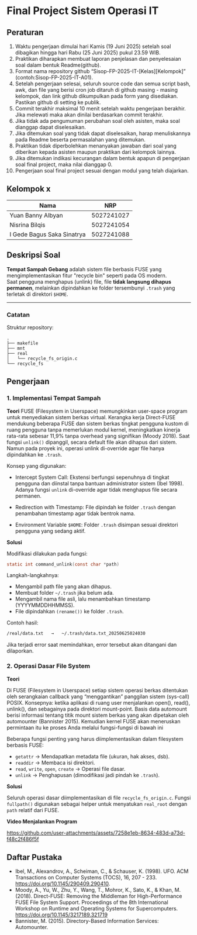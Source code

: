# Final Project Sistem Operasi IT

## Peraturan
1. Waktu pengerjaan dimulai hari Kamis (19 Juni 2025) setelah soal dibagikan hingga hari Rabu (25 Juni 2025) pukul 23.59 WIB.
2. Praktikan diharapkan membuat laporan penjelasan dan penyelesaian soal dalam bentuk Readme(github).
3. Format nama repository github “Sisop-FP-2025-IT-[Kelas][Kelompok]” (contoh:Sisop-FP-2025-IT-A01).
4. Setelah pengerjaan selesai, seluruh source code dan semua script bash, awk, dan file yang berisi cron job ditaruh di github masing - masing kelompok, dan link github dikumpulkan pada form yang disediakan. Pastikan github di setting ke publik.
5. Commit terakhir maksimal 10 menit setelah waktu pengerjaan berakhir. Jika melewati maka akan dinilai berdasarkan commit terakhir.
6. Jika tidak ada pengumuman perubahan soal oleh asisten, maka soal dianggap dapat diselesaikan.
7. Jika ditemukan soal yang tidak dapat diselesaikan, harap menuliskannya pada Readme beserta permasalahan yang ditemukan.
8. Praktikan tidak diperbolehkan menanyakan jawaban dari soal yang diberikan kepada asisten maupun praktikan dari kelompok lainnya.
9. Jika ditemukan indikasi kecurangan dalam bentuk apapun di pengerjaan soal final project, maka nilai dianggap 0.
10. Pengerjaan soal final project sesuai dengan modul yang telah diajarkan.

## Kelompok x

Nama | NRP
--- | ---
Yuan Banny Albyan| 5027241027
Nisrina Bilqis | 5027241054
I Gede Bagus Saka Sinatrya| 5027241088

## Deskripsi Soal

**Tempat Sampah Gebang** adalah sistem file berbasis FUSE yang mengimplementasikan fitur "recycle bin" seperti pada OS modern.  
Saat pengguna menghapus (unlink) file, file **tidak langsung dihapus permanen**, melainkan dipindahkan ke folder tersembunyi `.trash` yang terletak di direktori `$HOME`.

---

### Catatan

Struktur repository:
```
.
├── makefile
├── mnt
├── real                        
│   └── recycle_fs_origin.c     
└── recycle_fs 
```

## Pengerjaan
### 1. Implementasi Tempat Sampah

**Teori**
FUSE (Filesystem in Userspace) memungkinkan user-space program untuk menyediakan sistem berkas virtual. Kerangka kerja Direct-FUSE mendukung beberapa FUSE dan sistem berkas tingkat pengguna kustom di ruang pengguna tanpa memerlukan modul kernel, meningkatkan kinerja rata-rata sebesar 11,9% tanpa overhead yang signifikan (Moody 2018). Saat fungsi `unlink()` dipanggil, secara default file akan dihapus dari sistem. Namun pada proyek ini, operasi unlink di-override agar file hanya dipindahkan ke `.trash`.

Konsep yang digunakan:

- Intercept System Call: Ekstensi berfungsi sepenuhnya di tingkat pengguna dan diinstal tanpa bantuan administrator sistem (Ibel 1998). Adanya fungsi `unlink` di-override agar tidak menghapus file secara permanen. 

- Redirection with Timestamp: File dipindah ke folder `.trash` dengan penambahan timestamp agar tidak bentrok nama.

- Environment Variable `$HOME`: Folder `.trash` disimpan sesuai direktori pengguna yang sedang aktif.


**Solusi**

Modifikasi dilakukan pada fungsi:

```c
static int command_unlink(const char *path)
```
Langkah-langkahnya:

- Mengambil path file yang akan dihapus.
- Membuat folder `~/.trash` jika belum ada.
- Mengambil nama file asli, lalu menambahkan timestamp (YYYYMMDDHHMMSS).
- File dipindahkan `(rename())` ke folder `.trash`.

Contoh hasil:

```bash
/real/data.txt   →   ~/.trash/data.txt_20250625024030
```
Jika terjadi error saat memindahkan, error tersebut akan ditangani dan dilaporkan.

### 2. Operasi Dasar File System

**Teori**

Di FUSE (Filesystem in Userspace) setiap sistem operasi berkas ditentukan oleh serangkaian callback yang “menggantikan” panggilan sistem (sys-call) POSIX. Konsepnya: ketika aplikasi di ruang user menjalankan open(), read(), unlink(), dan sebagainya pada direktori mount-point. Basis data automount berisi informasi tentang titik mount sistem berkas yang akan dipetakan oleh automounter (Bannister 2015). Kemudian kernel FUSE akan meneruskan permintaan itu ke proses Anda melalui fungsi-fungsi di bawah ini

Beberapa fungsi penting yang harus diimplementasikan dalam filesystem berbasis FUSE:

- `getattr` → Mendapatkan metadata file (ukuran, hak akses, dsb).
- `readdir` → Membaca isi direktori.
- `read`, `write`, `open`, `create` → Operasi file dasar.
- `unlink` → Penghapusan (dimodifikasi jadi pindah ke `.trash`).

**Solusi**

Seluruh operasi dasar diimplementasikan di file `recycle_fs_origin.c`.
Fungsi `fullpath()` digunakan sebagai helper untuk menyatukan `real_root` dengan `path` relatif dari FUSE.


**Video Menjalankan Program**

https://github.com/user-attachments/assets/7258e1eb-8634-483d-a73d-f48c2f486f5f

## Daftar Pustaka

- Ibel, M., Alexandrov, A., Scheiman, C., & Schauser, K. (1998). UFO. ACM Transactions on Computer Systems (TOCS), 16, 207 - 233. https://doi.org/10.1145/290409.290410.
- Moody, A., Yu, W., Zhu, Y., Wang, T., Mohror, K., Sato, K., & Khan, M. (2018). Direct-FUSE: Removing the Middleman for High-Performance FUSE File System Support. Proceedings of the 8th International Workshop on Runtime and Operating Systems for Supercomputers. https://doi.org/10.1145/3217189.321719
- Bannister, M. (2015). Directory-Based Information Services: Automounter. 
